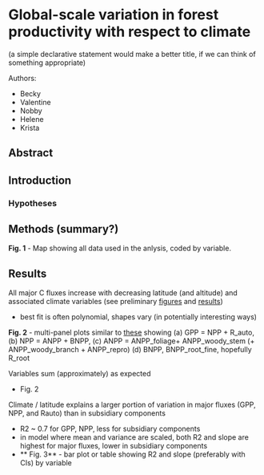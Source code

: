 # Global-scale variation in forest productivity with respect to climate
(a simple declarative statement would make a better title, if we can think of something appropriate)

Authors:
- Becky
- Valentine
- Nobby
- Helene
- Krista

## Abstract

## Introduction
### Hypotheses

## Methods (summary?)
**Fig. 1** - Map showing all data used in the anlysis, coded by variable.

## Results
All major C fluxes increase with decreasing latitude (and altitude) and associated climate variables (see preliminary [figures](https://github.com/forc-db/Global_Productivity/tree/master/results/figures/test/best_model) and [results](https://github.com/forc-db/Global_Productivity/blob/master/results/global_trend_models_weighted_model.csv))
  - best fit is often polynomial, shapes vary (in potentially interesting ways)

**Fig. 2** - multi-panel plots similar to [these](https://github.com/forc-db/Global_Productivity/tree/master/results/figures/test/stacked_plots) showing (a) GPP = NPP + R_auto, (b) NPP = ANPP + BNPP, (c) ANPP = ANPP_foliage+ ANPP_woody_stem (+ ANPP_woody_branch + ANPP_repro) (d) BNPP, BNPP_root_fine, hopefully R_root
  
Variables sum (approximately) as expected
  - Fig. 2

Climate / latitude explains a larger portion of variation in major fluxes (GPP, NPP, and Rauto) than in subsidiary components
  - R2  ~ 0.7 for GPP, NPP, less for subsidiary components 
  - in model where mean and variance are scaled, both R2 and slope are highest for major fluxes, lower in subsidiary components
  - ** Fig. 3** - bar plot or table showing R2 and slope (preferably with CIs) by variable
